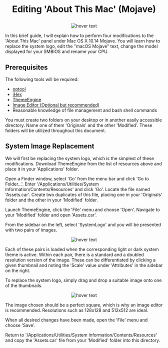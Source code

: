# <p align='center'>Editing 'About This Mac' (Mojave)</p>

<p align="center">
  <img src="https://i.imgur.com/Rx0YkPp.png" title="hover text">
</p>

In this brief guide, I will explain how to perform four modifications to the 'About This Mac' panel under Mac OS X 10.14 Mojave.  You will learn how to replace the system logo, edit the "macOS Mojave" text, change the model displayed for your SMBIOS and rename your CPU.

## Prerequisites

The following tools will be required:
- <a href="https://github.com/alexzielenski/optool/releases/download/0.1/optool.zip">optool</a>
- <a href="https://itunes.apple.com/ie/app/ihex-hex-editor/id909566003?mt=12">iHex</a>
- <a href="https://github.com/alexzielenski/ThemeEngine/releases/download/1.0.0(111)/ThemeEngine_111.zip">ThemeEngine</a>
- <a href="https://affinity.store/get/photo/trial/mac/">Image Editor (Optional but recommended)</a>
- Reasonable knowledge of file management and bash shell commands

You must create two folders on your desktop or in another easily accessible directory.  Name one of them 'Originals' and the other 'Modified'.  These folders will be utilized throughout this document.

## System Image Replacement

We will first be replacing the system logo, which is the simplest of these modifications.  Download ThemeEngine from the list of resources above and place it in your 'Applications' folder.

Open a Finder window, select 'Go' from the menu bar and click 'Go to Folder...'. Enter '/Applications/Utilities/System Information/Contents/Resources' and click 'Go'. Locate the file named 'Assets.car'.  Create two duplicates of this file, placing one in your 'Originals' folder and the other in your 'Modified' folder.

Launch ThemeEngine, click the 'File' menu and choose 'Open'.  Navigate to your 'Modified' folder and open 'Assets.car'. 

From the sidebar on the left, select 'SystemLogo' and you will be presented with two pairs of images.  

<p align="center">
  <img src="https://i.imgur.com/LkmF998.png" title="hover text">
</p>

Each of these pairs is loaded when the corresponding light or dark system theme is active.  Within each pair, there is a standard and a doubled resolution version of the image.  These can be differentiated by clicking a given thumbnail and noting the 'Scale' value under 'Attributes' in the sidebar on the right.

To replace the system logo, simply drag and drop a suitable image onto one of the thumbnails.

<p align="center">
  <img src="https://i.imgur.com/9jGMNi5.png" title="hover text">
</p>

The image chosen should be a perfect square, which is why an image editor is recommended.  Resolutions such as 128x128 and 512x512 are ideal.

When all desired changes have been made, open the 'File' menu and choose 'Save'.

Return to '/Applications/Utilities/System Information/Contents/Resources' and copy the 'Assets.car' file from your 'Modified' folder into this directory.
